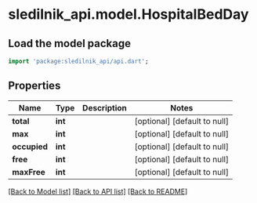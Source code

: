 # sledilnik_api.model.HospitalBedDay

## Load the model package
```dart
import 'package:sledilnik_api/api.dart';
```

## Properties
Name | Type | Description | Notes
------------ | ------------- | ------------- | -------------
**total** | **int** |  | [optional] [default to null]
**max** | **int** |  | [optional] [default to null]
**occupied** | **int** |  | [optional] [default to null]
**free** | **int** |  | [optional] [default to null]
**maxFree** | **int** |  | [optional] [default to null]

[[Back to Model list]](../README.md#documentation-for-models) [[Back to API list]](../README.md#documentation-for-api-endpoints) [[Back to README]](../README.md)


